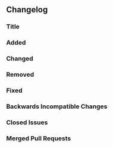 ## Changelog
### Title
<!-- replace "Title" with Changelog version and date in parenthesis. I.e v.1.1.1 (2018-06-01)  -->

### Added 
<!-- Any new feature bullet points here -->

### Changed
<!-- Any changes or updates in existing functionality bullet points here -->

### Removed
<!-- Any removed item bullet points here -->

### Fixed
<!-- Any bug fixs here -->

### Backwards Incompatible Changes
<!-- Note any backwards incompatible changes in bullet points here -->

### Closed Issues
<!-- Any closed issues noted here -->

### Merged Pull Requests
<!-- Note any merged pull request here -->



